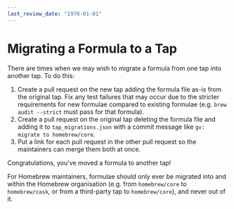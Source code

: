 ```yaml
---
last_review_date: "1970-01-01"
---
```


# Migrating a Formula to a Tap

There are times when we may wish to migrate a formula from one tap into another tap. To do this:

1. Create a pull request on the new tap adding the formula file as-is from the original tap. Fix any test failures that may occur due to the stricter requirements for new formulae compared to existing formulae (e.g. `brew audit --strict` must pass for that formula).
2. Create a pull request on the original tap deleting the formula file and adding it to `tap_migrations.json` with a commit message like `gv: migrate to homebrew/core`.
3. Put a link for each pull request in the other pull request so the maintainers can merge them both at once.

Congratulations, you've moved a formula to another tap!

For Homebrew maintainers, formulae should only ever be migrated into and within the Homebrew organisation (e.g. from `homebrew/core` to `homebrew/cask`, or from a third-party tap to `homebrew/core`), and never out of it.
